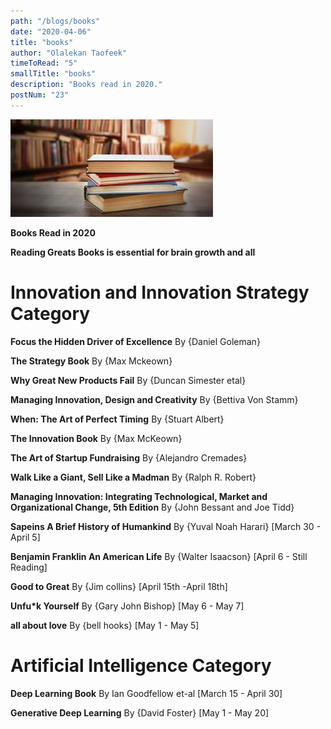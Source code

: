 ```yaml
---
path: "/blogs/books"
date: "2020-04-06"
title: "books"
author: "Olalekan Taofeek"
timeToRead: "5"
smallTitle: "books"
description: "Books read in 2020."
postNum: "23"
---
```


<img src="./cover_23.jpg"/>
<br/>

**Books Read in 2020**

**Reading Greats Books is essential for brain growth and all**

# Innovation and Innovation Strategy Category

**Focus the Hidden Driver of Excellence** By {Daniel Goleman}

**The Strategy Book** By {Max Mckeown}

**Why Great New Products Fail** By {Duncan Simester etal}

**Managing Innovation, Design and Creativity** By {Bettiva Von Stamm}

**When: The Art of Perfect Timing** By {Stuart Albert}

**The Innovation Book** By {Max McKeown}

**The Art of Startup Fundraising** By {Alejandro Cremades}

**Walk Like a Giant, Sell Like a Madman** By {Ralph R. Robert}

**Managing Innovation: Integrating Technological, Market and Organizational Change, 5th Edition** By {John Bessant and Joe Tidd}

**Sapeins A Brief History of Humankind** By {Yuval Noah Harari} [March 30 - April 5]

**Benjamin Franklin An American Life** By {Walter Isaacson} [April 6 - Still Reading]

**Good to Great** By {Jim collins} [April 15th -April 18th]

**Unfu\*k Yourself** By {Gary John Bishop} [May 6 - May 7]

**all about love** By {bell hooks} [May 1 - May 5]

# Artificial Intelligence Category

**Deep Learning Book** By Ian Goodfellow et-al [March 15 - April 30]

**Generative Deep Learning** By {David Foster} [May 1 - May 20]

